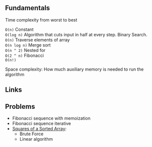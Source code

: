 ## Fundamentals

Time complexity from worst to best  

`O(n)` Constant  
`O(log n)` Algorithm that cuts input in half at every step. Binary Search.     
`O(n)` Traverse elements of array  
`O(n log n)` Merge sort  
`O(n ^ 2)` Nested for  
`O(2 ^ n)` Fibonacci  
`O(n!)`  

Space complexity: How much auxiliary memory is needed to run the algorithm  

## Links


## Problems

- Fibonacci sequence with memoization
- Fibonacci sequence iterative
- [Squares of a Sorted Array](https://leetcode.com/problems/squares-of-a-sorted-array/description/):
    - Brute Force
    - Linear algorithm
